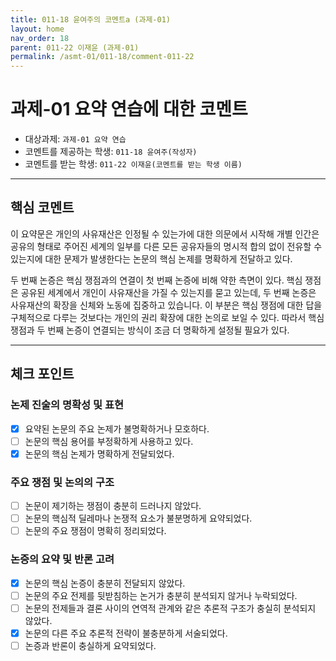 ```yaml
---
title: 011-18 윤여주의 코멘트a (과제-01) 
layout: home
nav_order: 18
parent: 011-22 이재윤 (과제-01)
permalink: /asmt-01/011-18/comment-011-22
---
```


# 과제-01 요약 연습에 대한 코멘트

- 대상과제: `과제-01 요약 연습`
- 코멘트를 제공하는 학생: `011-18 윤여주(작성자)` 
- 코멘트를 받는 학생: `011-22 이재윤(코멘트를 받는 학생 이름)` 

---

## 핵심 코멘트

이 요약문은 개인의 사유재산은 인정될 수 있는가에 대한 의문에서 시작해 개별 인간은 공유의 형태로 주어진 세계의 일부를 다른 모든 공유자들의 명시적 합의 없이 전유할 수 있는지에 대한 문제가 발생한다는 논문의 핵심 논제를 명확하게 전달하고 있다.

두 번째 논증은 핵심 쟁점과의 연결이 첫 번째 논증에 비해 약한 측면이 있다. 핵심 쟁점은 공유된 세계에서 개인이 사유재산을 가질 수 있는지를 묻고 있는데, 두 번째 논증은 사유재산의 확장을 신체와 노동에 집중하고 있습니다. 이 부분은 핵심 쟁점에 대한 답을 구체적으로 다루는 것보다는 개인의 권리 확장에 대한 논의로 보일 수 있다. 따라서 핵심 쟁점과 두 번째 논증이 연결되는 방식이 조금 더 명확하게 설정될 필요가 있다.



---

## 체크 포인트

### 논제 진술의 명확성 및 표현  
- [x] 요약된 논문의 주요 논제가 불명확하거나 모호하다.  
- [ ] 논문의 핵심 용어를 부정확하게 사용하고 있다.  
- [x] 논문의 핵심 논제가 명확하게 전달되었다.  

### 주요 쟁점 및 논의의 구조  
- [ ] 논문이 제기하는 쟁점이 충분히 드러나지 않았다.  
- [ ] 논문의 핵심적 딜레마나 논쟁적 요소가 불분명하게 요약되었다.  
- [ ] 논문의 주요 쟁점이 명확히 정리되었다.  

### 논증의 요약 및 반론 고려  
- [x] 논문의 핵심 논증이 충분히 전달되지 않았다.  
- [ ] 논문의 주요 전제를 뒷받침하는 논거가 충분히 분석되지 않거나 누락되었다.  
- [ ] 논문의 전제들과 결론 사이의 연역적 관계와 같은 추론적 구조가 충실히 분석되지 않았다.  
- [x] 논문의 다른 주요 추론적 전략이 불충분하게 서술되었다.
- [ ] 논증과 반론이 충실하게 요약되었다. 
